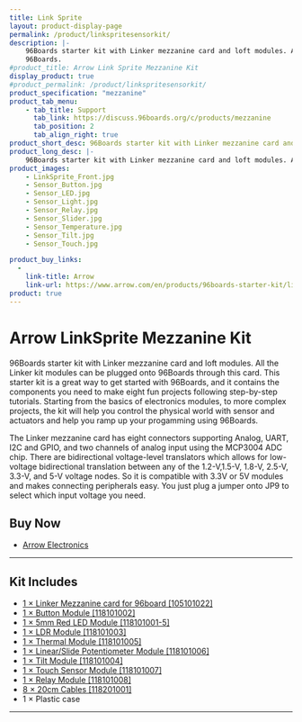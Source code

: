 ```yaml
---
title: Link Sprite
layout: product-display-page
permalink: /product/linkspritesensorkit/
description: |-
    96Boards starter kit with Linker mezzanine card and loft modules. All the Linker kit modules can be plugged onto 96Boards through this card. This starter kit is a great way to get started with 96Boards.
    96Boards.
#product_title: Arrow Link Sprite Mezzanine Kit
display_product: true
#product_permalink: /product/linkspritesensorkit/
product_specification: "mezzanine"
product_tab_menu:
    - tab_title: Support
      tab_link: https://discuss.96boards.org/c/products/mezzanine
      tab_position: 2
      tab_align_right: true
product_short_desc: 96Boards starter kit with Linker mezzanine card and loft modules. All the Linker kit modules can be plugged onto 96Boards through this card.
product_long_desc: |-
    96Boards starter kit with Linker mezzanine card and loft modules. All the Linker kit modules can be plugged onto 96Boards through this card. This starter kit is a great way to get started with 96Boards, and it contains the components you need to make eight fun projects following step-by-step tutorials. Starting from the basics of electronics modules, to more complex projects, the kit will help you control the physical world with sensor and actuators and help you ramp up your progamming using 96Boards.
product_images:
    - LinkSprite_Front.jpg
    - Sensor_Button.jpg
    - Sensor_LED.jpg
    - Sensor_Light.jpg
    - Sensor_Relay.jpg
    - Sensor_Slider.jpg
    - Sensor_Temperature.jpg
    - Sensor_Tilt.jpg
    - Sensor_Touch.jpg

product_buy_links:
  -
    link-title: Arrow
    link-url: https://www.arrow.com/en/products/96boards-starter-kit/linksprite-technologies-inc
product: true
---
```

# Arrow LinkSprite Mezzanine Kit

96Boards starter kit with Linker mezzanine card and loft modules. All the Linker kit modules can be plugged onto 96Boards through this card. This starter kit is a great way to get started with 96Boards, and it contains the components you need to make
eight fun projects following step-by-step tutorials. Starting from the basics of electronics modules, to more complex projects, the kit will help you control the physical world with sensor and actuators and help you ramp up your progamming using
96Boards.

The Linker mezzanine card has eight connectors supporting Analog, UART, I2C and GPIO, and two channels of analog input using the MCP3004 ADC chip. There are bidirectional voltage-level translators which allows for low-voltage bidirectional translation
between any of the 1.2-V,1.5-V, 1.8-V, 2.5-V, 3.3-V, and 5-V voltage nodes. So it is compatible with 3.3V or 5V modules and makes connecting peripherals easy. You just plug a jumper onto JP9 to select which input voltage you need.

## Buy Now

- [Arrow Electronics](https://www.arrow.com/en/products/96boards-starter-kit/linksprite-technologies-inc)

***

## Kit Includes

- [1 × Linker Mezzanine card for 96board [105101022]](http://linksprite.com/wiki/index.php5?title=Linker_Mezzanine_card_for_96board)
- [1 × Button Module [118101002]](http://linksprite.com/wiki/index.php5?title=Button_Module)
- [1 × 5mm Red LED Module [118101001-5]](http://linksprite.com/wiki/index.php5?title=5mm_Red_LED_Module)
- [1 × LDR Module [118101003]](http://linksprite.com/wiki/index.php5?title=LDR_Module)
- [1 × Thermal Module [118101005]](http://linksprite.com/wiki/index.php5?title=Thermal_Module)
- [1 × Linear/Slide Potentiometer Module [118101006]](http://linksprite.com/wiki/index.php5?title=Linear/Slide_Potentiometer_Module)
- [1 × Tilt Module [118101004]](http://linksprite.com/wiki/index.php5?title=Tilt_Module)
- [1 × Touch Sensor Module [118101007]](http://linksprite.com/wiki/index.php5?title=Touch_Sensor_Module)
- [1 × Relay Module [118101008]](http://linksprite.com/wiki/index.php5?title=Relay_Module)
- [8 × 20cm Cables [118201001]](http://linksprite.com/wiki/index.php5?title=20cm_Cables)
- 1 × Plastic case

***
